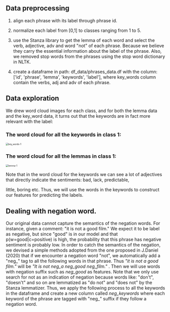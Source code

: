 ## Data preprocessing

1. align each phrase with its label through phrase id. 
2. normalize each label from [0,1] to classes ranging from 1 to 5. 
3. use the Stanza library to get the lemma of each word and select the verb, adjective,    adv and word "not" of each phrase. Because we believe they carry the essential information about the label of the phrase. Also, we removed stop words from the phrases using the stop word dictionary in NLTK. 


4. create a dataframe in path: df_data/phrases_data.df with the column: 
   ['id', 'phrase', 'lemma', 'keywords', 'label'], where key_words column contain the verbs, adj and adv of each phrase. 

## Data exploration 

  We drew word cloud images for each class, and for both the lemma data and the key_word data, it turns out that the keywords are in fact more relevant with the label: 

### The word cloud for all the keywords in class 1: ### 

<img src="/Users/sunzhifan/Desktop/amlproject/figures/key_words-1.png" alt="key_words-1" style="zoom:50%;" />

### The word cloud for all the lemmas in class 1: 

<img src="/Users/sunzhifan/Desktop/amlproject/figures/lemma-1.png" alt="lemma-1" style="zoom:50%;" />



Note that in the word cloud for the keywords we can see a lot of adjectives that directly indicate the sentiments: bad, lack, predictable,

little, boring etc. Thus, we will use the words in the keywords to construct our features for predicting the labels. 


## Dealing with negation word. 
Our original data cannot capture the semantics of the negation words. For instance, given a comment: "it is not a good film." We expect it to be label as negative, but since "good" is in our model and that p(w=good|c=positive) is high, the probability that this phrase has negative sentiment is probably low. In order to catch the semantics of the negation, we devised a simple methods adopted from the one proposed in J.Daniel (2020) that if we encounter a negation word "not", we automatically add a "neg_" tag to all the following words in that phrase. Thus _"it is not a good film."_ will be _"It is not neg_a neg_good neg_film."_ . Then we will use words with negation suffix such as _neg_good_ as features. Note that we only use search for not as an indication of negation because words like: "don't", "doesn't" and so on are lemmatized as "do not" and "does not" by the Stanza lemmatizer. 
Thus, we apply the following process to all the keywords in the dataframe and create a new column called _neg_keywords_ where each keyword of the phrase are tagged with "neg_" suffix if they follow a negation word. 